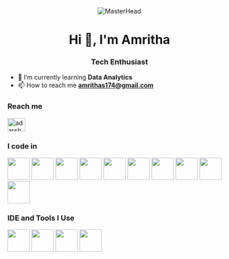 
<div align="center">
  <img src="https://img.pikbest.com/backgrounds/20190716/gif-dark-blue-lines-technology-sense-glowing-background-image-psd_2835555.jpg!sw800" alt="MasterHead">
</div>

<h1 align="center">Hi 👋, I'm Amritha</h1>
<h3 align="center">Tech Enthusiast</h3>

- 🌱 I’m currently learning **Data Analytics**
- 📫 How to reach me **amrithas174@gmail.com**

<h3 align="left">Reach me</h3>
<p align="left">
<a href="https://www.linkedin.com/in/amritha174/" target="blank"><img align="center" src="https://raw.githubusercontent.com/rahuldkjain/github-profile-readme-generator/master/src/images/icons/Social/linked-in-alt.svg" alt="adarsh singh" height="30" width="40" /></a>
</p>

### I code in
<img height="50" width="50" src="https://img.icons8.com/color/48/000000/python.png" />  <img height="50" width="50" src="https://img.icons8.com/color/48/000000/c-programming.png" />  <img height="50" width="50" src="https://img.icons8.com/color/48/000000/c-plus-plus-logo.png" />  <img height="50" width="50" src="https://img.icons8.com/color/48/000000/java-coffee-cup-logo.png" />  <img height="50" width="50" src="https://img.icons8.com/color/48/000000/html-5.png" />  <img height="50" width="50" src="https://img.icons8.com/color/48/000000/css3.png" />  <img height="50" width="50" src="https://img.icons8.com/color/48/000000/javascript.png"/>  <img height="50" width="50" src="https://img.icons8.com/color/48/000000/tensorflow.png"/> <img height="50" width="50" src="https://img.icons8.com/color/48/000000/react-native.png"/>  <img height="50" width="50" src="https://img.icons8.com/color/48/000000/mysql-logo.png"/>  

### IDE and Tools I Use
<img height="50" width="50" src="https://img.icons8.com/color/48/000000/visual-studio-code-2019.png"/>  <img height="50" width="50" src="https://img.icons8.com/color/48/000000/pycharm.png"/>  <img height="50" src="https://img.icons8.com/color/480/null/notion--v1.png" />  <img height="50" width="50" src="https://s.yimg.com/fz/api/res/1.2/Ay4OZlYHAiT6AcSZ_nALWg--~C/YXBwaWQ9c3JjaGRkO2ZpPWZpdDtoPTI2MDtxPTgwO3c9MjYw/https://s.yimg.com/zb/imgv1/762e11ef-4b26-35f1-a4ff-3c92260ef57d/t_500x300"/>

